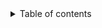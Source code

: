 
<details closed markdown="block">
  <summary>
    Table of contents
  </summary>
  {: .text-delta }
- TOC
{:toc}
</details>
